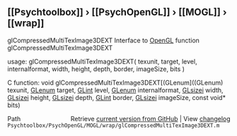 ## [[Psychtoolbox]] &#8250; [[PsychOpenGL]] &#8250; [[MOGL]] &#8250; [[wrap]]

glCompressedMultiTexImage3DEXT  Interface to [OpenGL](OpenGL) function glCompressedMultiTexImage3DEXT  
  
usage:  glCompressedMultiTexImage3DEXT( texunit, target, level, internalformat, width, height, depth, border, imageSize, bits )  
  
C function:  void glCompressedMultiTexImage3DEXT[(GLenum]((GLenum) texunit, [GLenum](GLenum) target, [GLint](GLint) level, [GLenum](GLenum) internalformat, [GLsizei](GLsizei) width, [GLsizei](GLsizei) height, [GLsizei](GLsizei) depth, [GLint](GLint) border, [GLsizei](GLsizei) imageSize, const void\* bits)  




<div class="code_header" style="text-align:right;">
  <span style="float:left;">Path&nbsp;&nbsp;</span> <span class="counter">Retrieve <a href=
  "https://raw.github.com/Psychtoolbox-3/Psychtoolbox-3/beta/Psychtoolbox/PsychOpenGL/MOGL/wrap/glCompressedMultiTexImage3DEXT.m">current version from GitHub</a> | View <a href=
  "https://github.com/Psychtoolbox-3/Psychtoolbox-3/commits/beta/Psychtoolbox/PsychOpenGL/MOGL/wrap/glCompressedMultiTexImage3DEXT.m">changelog</a></span>
</div>
<div class="code">
  <code>Psychtoolbox/PsychOpenGL/MOGL/wrap/glCompressedMultiTexImage3DEXT.m</code>
</div>

